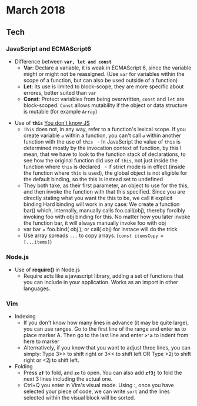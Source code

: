 March 2018
==========

Tech
----

### JavaScript and ECMAScript6



* Difference between **`var, let and const`**
   - **Var**: Declare a variable, it is weak in ECMAScript 6, since the variable might or might not be reassigned. (Use `var` for variables within the scope of a function, but can also be used outside of a function)
   - **Let**: Its use is limited to block-scope, they are more specific about errores, better suited than  `var`
   - **Const**: Protect variables from being overwritten, `const` and `let` are block-scoped. `Const` allows mutability if the object or data structure is mutable (for example `Array`)
   

- Use of **`this`** [You don't know JS](https://github.com/getify/You-Dont-Know-JS/blob/master/this%20%26%20object%20prototypes/)
   - `This` does not, in any way, refer to a function's lexical scope. If you create variable `a` within a function, you can't call `a` within another function with the use of `this`
   - In JavaScript the value of `this` is determined mostly by the invocation context of function, by this I mean, that we have to look to the function stack of declarations, to see how the original function did use of `this`, not just inside the function where `this` is declared
   - If strict mode is in effect (inside the function where `this` is used), the global object is not eligible for the default binding, so the this is instead set to undefined
   - They both take, as their first parameter, an object to use for the this, and then invoke the function with that this specified. Since you are directly stating what you want the this to be, we call it explicit binding
   Hard binding will work in any case: We create a function bar() which, internally, manually calls foo.call(obj), thereby forcibly invoking foo with obj binding for this. No matter how you later invoke the function bar, it will always manually invoke foo with obj
   - var bar = foo.bind( obj ); or call( obj) for instace will do the trick
   - Use array spreads `...` to copy arrays. (`const itemsCopy = [...items]`)

### Node.js

* Use of **require()** in Node.js
   - Require acts like a javascript library, adding a set of functions that you can include in your application. Works as an import in other languages.


### Vim
* Indexing
   - If you don't know how many lines in advance (it may be quite large), you can use ranges. Go to the first line of the range and enter **`ma`** to place marker A. Then go to the last line and enter **`>'a`** to indent from here to marker
   - Alternatively, if you know that you want to adjust three lines, you can simply: Type 3>> to shift right or 3<< to shift left OR
   Type >2j to shift right or <2j to shift left.
* Folding
   - Press **`zf`** to fold, and **`zo`** to open. You can also add **`zf3j`** to fold the next 3 lines including the actual one.
   - Ctrl+Q you enter in Vim's visual mode. Using :, once you have selected your piece of code, we can write `sort` and the lines selected within the visual block will be sorted.
